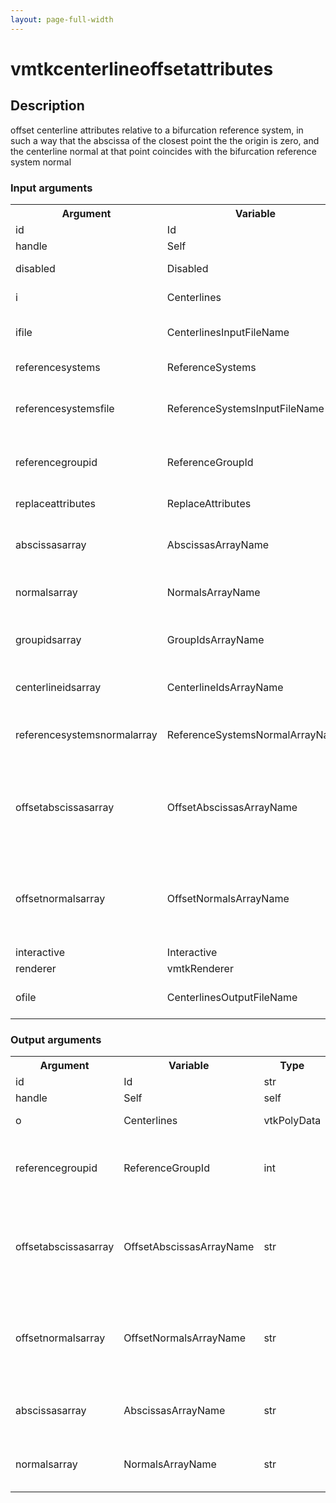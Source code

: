 ```yaml
---
layout: page-full-width
---
```

<h1>vmtkcenterlineoffsetattributes</h1>
<h2>Description</h2>
offset centerline attributes relative to a bifurcation reference system, in such a way that the abscissa of the closest point the the origin is zero, and the centerline normal at that point coincides with the bifurcation reference system normal
<h3>Input arguments</h3>
<table class="vmtkscripts">
<tr>
<th>Argument</th><th>Variable</th><th>Type</th><th>Length</th><th>Range</th><th>Default</th><th>Description</th>
</tr>
<tr><td>id</td><td>Id</td><td>str</td><td>1</td><td></td><td>0</td><td>script id</td>
</tr>
<tr><td>handle</td><td>Self</td><td>self</td><td>1</td><td></td><td></td><td>handle to self</td>
</tr>
<tr><td>disabled</td><td>Disabled</td><td>bool</td><td>1</td><td></td><td>0</td><td>disable execution and piping</td>
</tr>
<tr><td>i</td><td>Centerlines</td><td>vtkPolyData</td><td>1</td><td></td><td></td><td>the input split centerlines</td>
</tr>
<tr><td>ifile</td><td>CenterlinesInputFileName</td><td>str</td><td>1</td><td></td><td></td><td>filename for the default Centerlines reader</td>
</tr>
<tr><td>referencesystems</td><td>ReferenceSystems</td><td>vtkPolyData</td><td>1</td><td></td><td></td><td>bifurcation reference systems</td>
</tr>
<tr><td>referencesystemsfile</td><td>ReferenceSystemsInputFileName</td><td>str</td><td>1</td><td></td><td></td><td>filename for the default ReferenceSystems reader</td>
</tr>
<tr><td>referencegroupid</td><td>ReferenceGroupId</td><td>int</td><td>1</td><td></td><td>-1</td><td>group id of the reference system to which attributes have to be offset</td>
</tr>
<tr><td>replaceattributes</td><td>ReplaceAttributes</td><td>bool</td><td>1</td><td></td><td>1</td><td>overwrite the existing attributes</td>
</tr>
<tr><td>abscissasarray</td><td>AbscissasArrayName</td><td>str</td><td>1</td><td></td><td></td><td>name of the array where centerline abscissas are stored</td>
</tr>
<tr><td>normalsarray</td><td>NormalsArrayName</td><td>str</td><td>1</td><td></td><td></td><td>name of the array where centerline normals are stored</td>
</tr>
<tr><td>groupidsarray</td><td>GroupIdsArrayName</td><td>str</td><td>1</td><td></td><td></td><td>name of the array where centerline group ids are stored</td>
</tr>
<tr><td>centerlineidsarray</td><td>CenterlineIdsArrayName</td><td>str</td><td>1</td><td></td><td></td><td>name of the array where centerline ids are stored</td>
</tr>
<tr><td>referencesystemsnormalarray</td><td>ReferenceSystemsNormalArrayName</td><td>str</td><td>1</td><td></td><td></td><td>name of the array where reference system normals are stored</td>
</tr>
<tr><td>offsetabscissasarray</td><td>OffsetAbscissasArrayName</td><td>str</td><td>1</td><td></td><td>OffsetAbscissas</td><td>name of the array where offset centerline abscissas have to be stored if ReplaceAttributes is off</td>
</tr>
<tr><td>offsetnormalsarray</td><td>OffsetNormalsArrayName</td><td>str</td><td>1</td><td></td><td>OffsetNormals</td><td>name of the array where offset centerline normals have to be stored if ReplaceAttributes is off</td>
</tr>
<tr><td>interactive</td><td>Interactive</td><td>bool</td><td>1</td><td></td><td>0</td><td></td>
</tr>
<tr><td>renderer</td><td>vmtkRenderer</td><td>vmtkRenderer</td><td>1</td><td></td><td></td><td>external renderer</td>
</tr>
<tr><td>ofile</td><td>CenterlinesOutputFileName</td><td>str</td><td>1</td><td></td><td></td><td>filename for the default Centerlines writer</td>
</tr>
</table><h3>Output arguments</h3>
<table class="vmtkscripts">
<tr>
<th>Argument</th><th>Variable</th><th>Type</th><th>Length</th><th>Range</th><th>Default</th><th>Description</th>
</tr>
<tr><td>id</td><td>Id</td><td>str</td><td>1</td><td></td><td>0</td><td>script id</td>
</tr>
<tr><td>handle</td><td>Self</td><td>self</td><td>1</td><td></td><td></td><td>handle to self</td>
</tr>
<tr><td>o</td><td>Centerlines</td><td>vtkPolyData</td><td>1</td><td></td><td></td><td>the output centerlines</td>
</tr>
<tr><td>referencegroupid</td><td>ReferenceGroupId</td><td>int</td><td>1</td><td></td><td>-1</td><td>group id of the reference system to which attributes are offset</td>
</tr>
<tr><td>offsetabscissasarray</td><td>OffsetAbscissasArrayName</td><td>str</td><td>1</td><td></td><td>OffsetAbscissas</td><td>name of the array where offset centerline abscissas are stored if ReplaceAttributes is off</td>
</tr>
<tr><td>offsetnormalsarray</td><td>OffsetNormalsArrayName</td><td>str</td><td>1</td><td></td><td>OffsetNormals</td><td>name of the array where offset centerline normals are stored if ReplaceAttributes is off</td>
</tr>
<tr><td>abscissasarray</td><td>AbscissasArrayName</td><td>str</td><td>1</td><td></td><td></td><td>name of the array where centerline abscissas are stored</td>
</tr>
<tr><td>normalsarray</td><td>NormalsArrayName</td><td>str</td><td>1</td><td></td><td></td><td>name of the array where centerline normals are stored</td>
</tr>
</table>
